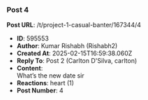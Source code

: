 ### Post 4
**Post URL**: /t/project-1-casual-banter/167344/4
- **ID**: 595553
- **Author**: Kumar Rishabh  (Rishabh2)
- **Created At**: 2025-02-15T16:59:38.060Z
- **Reply To**: Post 2 (Carlton D'Silva, carlton)
- **Content**:  
  What’s the new date sir
- **Reactions**: heart (1)
- **Post Number**: 4

